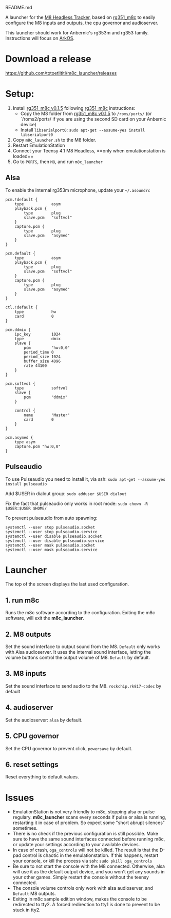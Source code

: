 README.md

A launcher for the [M8 Headless Tracker](https://github.com/Dirtywave/M8HeadlessFirmware), based on [rg351_m8c](https://github.com/jasonporritt/rg351_m8c) to easily configure the M8 inputs and outputs, the cpu governor and audioserver.

This launcher should work for Anbernic's rg353m and rg353 family. Instructions will focus on [ArkOS](https://github.com/christianhaitian/arkos).

# Download a release

https://github.com/totoetlititi/m8c_launcher/releases

# Setup:

1. Install [rg351_m8c v0.1.5](https://github.com/jasonporritt/rg351_m8c/releases/tag/v0.1.5) following [rg351_m8c](https://github.com/jasonporritt/rg351_m8c) instructions:
	- Copy the M8 folder from [rg351_m8c v0.1.5](https://github.com/jasonporritt/rg351_m8c/releases/tag/v0.1.5) to  `/roms/ports/` (or `/roms2/ports/ if you are using the second SD card on your Anbernic device)
	- Install `libserialport0`: `sudo apt-get --assume-yes install libserialport0`
2. Copy `m8c_launcher.sh` to the M8 folder.
3. Restart EmulationStation
4. Connect your Teensy 4.1 M8 Headless, ==only when emulationstation is loaded==
5. Go to `PORTS`, then `M8`, and run `m8c_launcher`

## Alsa 

To enable the internal rg353m microphone, update your `~/.asoundrc`
```
pcm.!default {
    type            asym
    playback.pcm {
        type        plug
        slave.pcm   "softvol"
    }
    capture.pcm {
        type        plug
        slave.pcm   "asymed"
    }
}

pcm.default {
    type            asym
    playback.pcm {
        type        plug
        slave.pcm   "softvol"
    }
    capture.pcm {
        type        plug
        slave.pcm   "asymed"
    }
}

ctl.!default {
    type            hw 
    card            0
}

pcm.ddmix {
    ipc_key         1024
    type            dmix
    slave {
        pcm         "hw:0,0"
        period_time 0
        period_size 1024
        buffer_size 4096
        rate 44100
    }
}

pcm.softvol {
    type            softvol
    slave {
        pcm         "ddmix"
    }

    control {
        name        "Master"
        card        0
    }
}

pcm.asymed {
    type asym
    capture.pcm "hw:0,0"
}
```


## Pulseaudio

To use Pulseaudio you need to install it, via ssh:
`sudo apt-get --assume-yes install pulseaudio`

Add $USER in dialout group:
`sudo adduser $USER dialout`

Fix the fact that pulseaudio only works in root mode:
`sudo chown -R $USER:$USER $HOME/`

To prevent pulseaudio from auto spawning:
```
systemctl --user stop pulseaudio.socket
systemctl --user stop pulseaudio.service
systemctl --user disable pulseaudio.socket
systemctl --user disable pulseaudio.service
systemctl --user mask pulseaudio.socket
systemctl --user mask pulseaudio.service
```

# Launcher
The top of the screen displays the last used configuration.

## 1. run m8c
Runs the m8c software according to the configuration.
Exiting the m8c software, will exit the **m8c_launcher**.

## 2. M8 outputs
Set the sound interface to output sound from the M8. 
`Default` only works with Alsa audioserver. It uses the internal sound interface, letting the volume buttons control the output volume of M8.
`Default` by default.

## 3. M8 inputs
Set the sound interface to send audio to the M8. `rockchip.rk817-codec` by default

## 4. audioserver
Set the audioserver: `alsa` by default.

## 5. CPU governor
Set the CPU governor to prevent click, `powersave` by default.

## 6. reset settings
Reset everything to default values.

# Issues
- EmulationStation is not very friendly to m8c, stopping alsa or pulse regulary. **m8c_launcher** scans every seconds if pulse or alsa is running, restarting it in case of problem. So expect some "short abrupt silences" sometimes.
- There is no check if the previous configuration is still possible. Make sure to have the same sound interfaces connected before running m8c, or update your settings according to your available devices. 
- In case of crash, `oga_controls` will not be killed. The result is that the D-pad control is chaotic in the emulationstation. If this happens, restart your console, or kill the process via ssh: `sudo pkill oga_controls`
- Be sure to not start the console with the M8 connected. Otherwise, alsa will use it as the default output device, and you won't get any sounds in your other games. Simply restart the console without the teensy connected.
- The console volume controls only work with alsa audioserver, and `Default` M8 outputs.
- Exiting in m8c sample edition window, makes the console to be redirected to tty2. A forced redirection to tty1 is done to prevent to be stuck in tty2.



